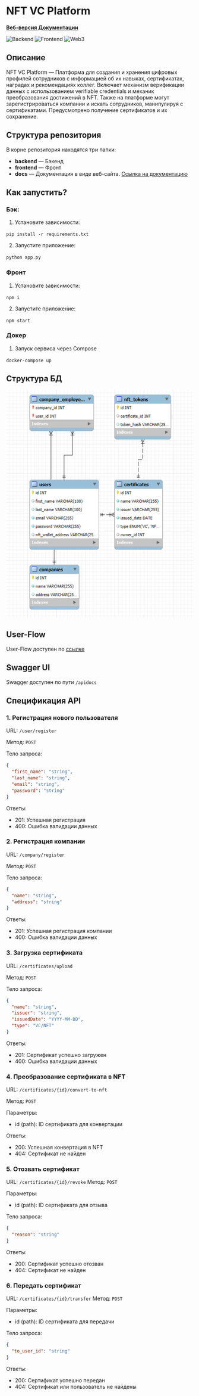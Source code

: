 # NFT VC Platform

**[Веб-версия Документации](https://saltyfrappuccino.github.io/nft_vc_platform/главная.html)**

![Backend](https://img.shields.io/badge/Backend-Python%2C%20Flask%2C%20MySQL%2C%20JWT-brightgreen)
![Frontend](https://img.shields.io/badge/Frontend-React-blue)
![Web3](https://img.shields.io/badge/Web3-Solidity-orange)

## Описание

NFT VC Platform — Платформа для создания и хранения цифровых профилей сотрудников с информацией об их навыках, сертификатах, наградах и рекомендациях коллег. Включает механизм верификации данных с использованием verifiable credentials и механик преобразования достижений в NFT. Также на платформе могут зарегистрироваться компании и искать сотрудников, манипулируя с сертификатами. Предусмотрено получение сертификатов и их сохранение.

## Структура репозитория

В корне репозитория находятся три папки:

- **backend** — Бэкенд
- **frontend** — Фронт
- **docs** — Документация в виде веб-сайта. [Ссылка на документацию](https://saltyfrappuccino.github.io/nft_vc_platform/главная.html)

## Как запустить?

### Бэк:
 1. Установите зависимости:

`pip install -r requirements.txt`
         
2. Запустите приложение:

`python app.py`

### Фронт

1. Установите зависимости:

`npm i`
     
2. Запустите приложение:

`npm start`

### Докер

1. Запуск сервиса через Compose

`docker-compose up`

## Структура БД

![Database](content/database.png)

## User-Flow

User-Flow доступен по [ссылке](https://board.vk.com/?uid=8f781d47-c594-44f4-9431-85ef34317100)

## Swagger UI

Swagger доступен по пути `/apidocs`

## Спецификация API

### 1. Регистрация нового пользователя
URL: `/user/register`

Метод: `POST`

Тело запроса:
```json
{
  "first_name": "string",
  "last_name": "string",
  "email": "string",
  "password": "string"
}
```
Ответы:
- 201: Успешная регистрация
- 400: Ошибка валидации данных
 
### 2. Регистрация компании
URL: `/company/register`

Метод: `POST`

Тело запроса:
```json
{
  "name": "string",
  "address": "string"
}
```
Ответы:
- 201: Успешная регистрация компании
- 400: Ошибка валидации данных

### 3. Загрузка сертификата
URL: `/certificates/upload`

Метод: `POST`

Тело запроса:
```json
{
  "name": "string",
  "issuer": "string",
  "issuedDate": "YYYY-MM-DD",
  "type": "VC/NFT"
}
```
Ответы:
- 201: Сертификат успешно загружен
- 400: Ошибка валидации данных

### 4. Преобразование сертификата в NFT
URL: `/certificates/{id}/convert-to-nft`

Метод: `POST`

Параметры:
- id (path): ID сертификата для конвертации

Ответы:
- 200: Успешная конвертация в NFT
- 404: Сертификат не найден

### 5. Отозвать сертификат
URL: `/certificates/{id}/revoke`
Метод: `POST`

Параметры:
- id (path): ID сертификата для отзыва

Тело запроса:
```json
{
  "reason": "string"
}
```
Ответы:
- 200: Сертификат успешно отозван
- 404: Сертификат не найден

### 6. Передать сертификат
URL: `/certificates/{id}/transfer`
Метод: `POST`

Параметры:
- id (path): ID сертификата для передачи

Тело запроса:
```json
{
  "to_user_id": "string"
}
```
Ответы:
- 200: Сертификат успешно передан
- 404: Сертификат или пользователь не найдены